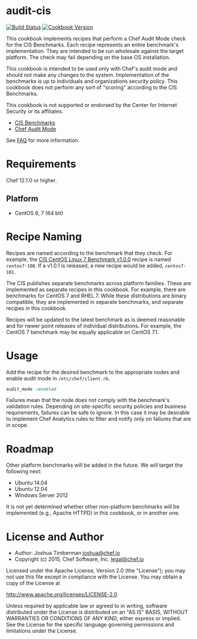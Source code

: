 # audit-cis

[![Build Status](https://travis-ci.org/chef-cookbooks/audit-cis.svg?branch=master)](https://travis-ci.org/chef-cookbooks/audit-cis)
[![Cookbook Version](https://img.shields.io/cookbook/v/audit-cis.svg)](https://supermarket.chef.io/cookbooks/audit-cis)

This cookbook implements recipes that perform a Chef Audit Mode check for the CIS Benchmarks. Each recipe represents an entire benchmark's implementation. They are intended to be run wholesale against the target platform. The check may fail depending on the base OS installation.

This cookbook is intended to be used only with Chef's audit mode and should not make any changes to the system. Implementation of the benchmarks is up to individuals and organizations security policy. This cookbook does not perform any sort of "scoring" according to the CIS Benchmarks.

This cookbook is not supported or endorsed by the Center for Internet Security or its affiliates.

- [CIS Benchmarks](https://benchmarks.cisecurity.org/)
- [Chef Audit Mode](http://docs.chef.io/analytics/chef_client.html)

See [FAQ](FAQ) for more information.

# Requirements

Chef 12.1.0 or higher.

## Platform

- CentOS 6, 7 (64 bit)

# Recipe Naming

Recipes are named according to the benchmark that they check. For example, the [CIS CentOS Linux 7 Benchmark v1.0.0](http://benchmarks.cisecurity.org/downloads/show-single/?file=centos7.100) recipe is named `centos7-100`. If a v1.0.1 is released, a new recipe would be added, `centos7-101`.

The CIS publishes separate benchmarks across platform families. These are implemented as separate recipes in this cookbook. For example, there are benchmarks for CentOS 7 and RHEL 7. While these distributions are binary compatible, they are implemented in separate benchmarks, and separate recipes in this cookbook.

Recipes will be updated to the latest benchmark as is deemed reasonable and for newer point releases of individual distributions. For example, the CentOS 7 benchmark may be equally applicable on CentOS 7.1.

# Usage

Add the recipe for the desired benchmark to the appropriate nodes and enable audit mode in `/etc/chef/client.rb`.

```ruby
audit_mode :enabled
```

Failures mean that the node does not comply with the benchmark's validation rules. Depending on site-specific security policies and business requirements, failures can be safe to ignore. In this case it may be desirable to implement Chef Analytics rules to filter and notify only on failures that are in scope.

# Roadmap

Other platform benchmarks will be added in the future. We will target the following next:

- Ubuntu 14.04
- Ubuntu 12.04
- Windows Server 2012

It is not yet determined whether other non-platform benchmarks will be implemented (e.g., Apache HTTPD) in this cookbook, or in another one.

# License and Author

- Author: Joshua Timberman <joshua@chef.io>
- Copyright (c) 2015, Chef Software, Inc. <legal@chef.io>

Licensed under the Apache License, Version 2.0 (the "License");
you may not use this file except in compliance with the License.
You may obtain a copy of the License at

   http://www.apache.org/licenses/LICENSE-2.0

Unless required by applicable law or agreed to in writing, software
distributed under the License is distributed on an "AS IS" BASIS,
WITHOUT WARRANTIES OR CONDITIONS OF ANY KIND, either express or implied.
See the License for the specific language governing permissions and
limitations under the License.
